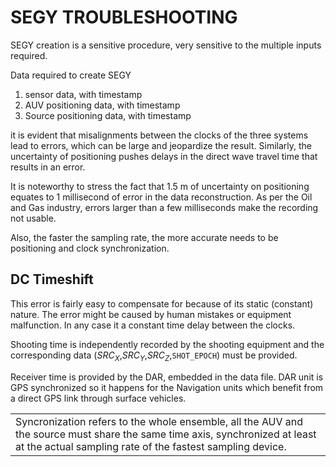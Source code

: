 <h1>SEGY TROUBLESHOOTING</h1>

SEGY creation is a sensitive procedure, very sensitive to the multiple inputs required.

Data required to create SEGY 
1) sensor data, with timestamp
2) AUV positioning data, with timestamp
3) Source positioning data, with timestamp

it is evident that misalignments between the clocks of the three systems lead to errors, which can be large and jeopardize the result.
Similarly, the uncertainty of positioning pushes delays in the direct wave travel time that results in an error.

It is noteworthy to stress the fact that 1.5 m of uncertainty on positioning equates to 1 millisecond of error in the data reconstruction.
As per the Oil and Gas industry, errors larger than a few milliseconds make the recording not usable.

Also, the faster the sampling rate, the more accurate needs to be positioning and clock synchronization.

<h2>DC Timeshift</h2>

This error is fairly easy to compensate for because of its static (constant) nature. The error might be caused by human mistakes or equipment malfunction. In any case it a constant time delay between the clocks.

Shooting time is independently recorded by the shooting equipment and the corresponding data ($SRC_X$,$SRC_Y$,$SRC_Z$,```SHOT_EPOCH```) must be provided.

Receiver time is provided by the DAR, embedded in the data file. DAR unit is GPS synchronized so it happens for the Navigation units which benefit from a direct GPS link through surface vehicles.

<table><tr><td>Syncronization refers to the whole ensemble, all the AUV and the source must share the same time axis, synchronized at least at the actual sampling rate of the fastest sampling device.</td></tr></table>

